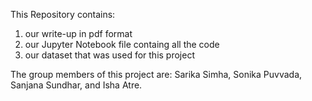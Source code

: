 This Repository contains:   
1. our write-up in pdf format
2. our Jupyter Notebook file containg all the code
3.  our dataset that was used for this project

The group members of this project are: Sarika Simha, Sonika Puvvada, Sanjana Sundhar, and Isha Atre.
